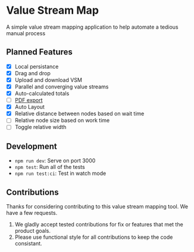 # Value Stream Map

A simple value stream mapping application to help automate a tedious manual process



## Planned Features

- [X] Local persistance
- [X] Drag and drop
- [X] Upload and download VSM
- [X] Parallel and converging value streams
- [X] Auto-calculated totals
- [ ] [PDF export](https://github.com/blikblum/pdfkit-webpack-example)
- [X] Auto Layout
- [X] Relative distance between nodes based on wait time
- [ ] Relative node size based on work time
- [ ] Toggle relative width

## Development

- `npm run dev`: Serve on port 3000
- `npm test`: Run all of the tests
- `npm run test:ci`: Test in watch mode

## Contributions

Thanks for considering contributing to this value stream mapping tool. We have a few requests.

1. We gladly accept tested contributions for fix or features that met the product goals.
2. Please use functional style for all contributions to keep the code consistant.


